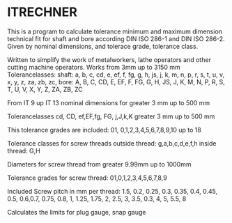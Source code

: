 # ITRECHNER

This is a program to calculate tolerance minimum and maximum dimension technical fit for
shaft and bore according DIN ISO 286-1 and DIN ISO 286-2. Given by nominal dimensions, 
and tolerace grade, tolerance class.

Written to simplify the work of metalworkers, lathe operators and other cutting machine
operators.
Works from 3mm up to 3150 mm
Tolerancelasses:
shaft:
a, b, c, cd, e, ef, f, fg, g, h, js, j, k, m, n, p, r, s, t, u, v, x, y, z, za, zb, zc,
bore:
A, B, C, CD, E, EF, F, FG, G, H, JS, J, K, M, N, P, R, S, T, U, V, X, Y, Z, ZA, ZB, ZC

From IT 9 up IT 13 nominal dimensions for greater 3 mm up to 500 mm

Tolerancelasses cd, CD, ef,EF,fg, FG, j,J,k,K 
greater 3 mm up to 500 mm

This tolerance grades are included:
01, 0,1,2,3,4,5,6,7,8,9,10 up to 18


Tolerance classes for screw threads
outside thread:
g,a,b,c,d,e,f,h
inside thread:
G,H

Diameters for screw thread from greater 9.99mm up to 1000mm

Tolerance grades for screw thread:
01,0,1,2,3,4,5,6,7,8,9

Included
Screw pitch in mm per thread:
1.5, 0.2, 0.25, 0.3, 0.35, 0.4, 0.45, 0.5, 0.6,0.7, 0.75, 0.8, 1, 1.25, 1.75, 2, 2.5, 3, 3.5, 0.3, 4, 5, 5.5, 8

Calculates the limits for 
plug gauge, snap gauge 
